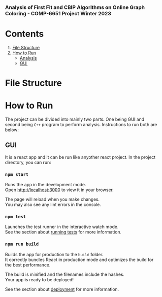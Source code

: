 ### Analysis of First Fit and CBIP Algorithms on Online Graph Coloring - COMP-6651 Project Winter 2023


# Contents

1. [File Structure](#File-Structure)
2. [How to Run](#How-to-Run)
   - [Analysis](#Analysis) 
   - [GUI](#Animal-With-Attributes-2)


# File Structure


# How to Run

The project can be divided into mainly two parts. One being GUI and second being `C++` program to perform analysis. Instructions to run both are below:

## GUI

It is a react app and it can be run like anyother react project. In the project directory, you can run:

### `npm start`

Runs the app in the development mode.\
Open [http://localhost:3000](http://localhost:3000) to view it in your browser.

The page will reload when you make changes.\
You may also see any lint errors in the console.

### `npm test`

Launches the test runner in the interactive watch mode.\
See the section about [running tests](https://facebook.github.io/create-react-app/docs/running-tests) for more information.

### `npm run build`

Builds the app for production to the `build` folder.\
It correctly bundles React in production mode and optimizes the build for the best performance.

The build is minified and the filenames include the hashes.\
Your app is ready to be deployed!

See the section about [deployment](https://facebook.github.io/create-react-app/docs/deployment) for more information.

